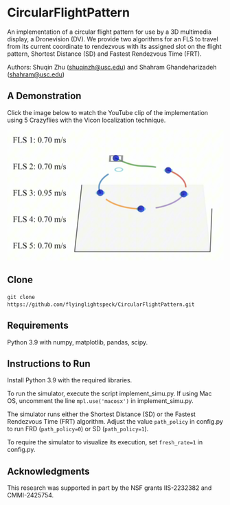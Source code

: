 # CircularFlightPattern
An implementation of a circular flight pattern for use by a 3D multimedia display, a Dronevision (DV).  We provide two algorithms for an FLS to travel from its current coordinate to rendezvous with its assigned slot on the flight pattern, Shortest Distance (SD) and Fastest Rendezvous Time (FRT).

Authors:  Shuqin Zhu (shuqinzh@usc.edu) and Shahram Ghandeharizadeh (shahram@usc.edu)

## A Demonstration
Click the image below to watch the YouTube clip of the implementation using 5 Crazyflies with the Vicon localization technique.

[![A Demonstration](https://github.com/flyinglightspeck/CircularFlightPattern/blob/main/simulation.png)](https://www.youtube.com/watch?v=_hcwj3lhY5g)


## Clone
``git clone https://github.com/flyinglightspeck/CircularFlightPattern.git``

## Requirements
Python 3.9 with
numpy,
matplotlib,
pandas,
scipy.

## Instructions to Run
Install Python 3.9 with the required libraries.  

To run the simulator, execute the script implement_simu.py.  If using Mac OS, uncomment the line `mpl.use('macosx')` in implement_simu.py.

The simulator runs either the Shortest Distance (SD) or the Fastest Rendezvous Time (FRT) algorithm.  Adjust the value `path_policy` in config.py to run FRD (`path_policy=0`) or SD (`path_policy=1`).  

To require the simulator to visualize its execution, set `fresh_rate=1` in config.py.

## Acknowledgments
This research was supported in part by the NSF grants IIS-2232382 and CMMI-2425754.
